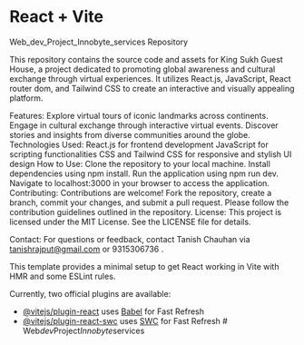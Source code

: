 
# React + Vite
 Web_dev_Project_Innobyte_services
Repository

This repository contains the source code and assets for King Sukh Guest House, a project dedicated to promoting global awareness and cultural exchange through virtual experiences. It utilizes React.js, JavaScript, React router dom, and Tailwind CSS to create an interactive and visually appealing platform.

Features: Explore virtual tours of iconic landmarks across continents. Engage in cultural exchange through interactive virtual events. Discover stories and insights from diverse communities around the globe. Technologies Used: React.js for frontend development JavaScript for scripting functionalities CSS and Tailwind CSS for responsive and stylish UI design How to Use: Clone the repository to your local machine. Install dependencies using npm install. Run the application using npm run dev. Navigate to localhost:3000 in your browser to access the application. Contributing: Contributions are welcome! Fork the repository, create a branch, commit your changes, and submit a pull request. Please follow the contribution guidelines outlined in the repository. License: This project is licensed under the MIT License. See the LICENSE file for details.

Contact: For questions or feedback, contact Tanish Chauhan via tanishrajput@gmail.com or 9315306736 .











This template provides a minimal setup to get React working in Vite with HMR and some ESLint rules.

Currently, two official plugins are available:

- [@vitejs/plugin-react](https://github.com/vitejs/vite-plugin-react/blob/main/packages/plugin-react/README.md) uses [Babel](https://babeljs.io/) for Fast Refresh
- [@vitejs/plugin-react-swc](https://github.com/vitejs/vite-plugin-react-swc) uses [SWC](https://swc.rs/) for Fast Refresh
#   W e b _ d e v _ P r o j e c t _ I n n o b y t e _ s e r v i c e s 
 
 
